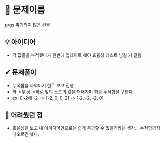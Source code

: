 # 🔎 문제이름

prgs 파괴되지 않은 건물

## 💡 아이디어

- 각 값들을 누적했다가 한번에 업데이트 해야 효율성 테스트 넘길 거 같음

## ✔ 문제풀이

- 누적합을 까먹어서 힌트 보고 진행
- 좌->우 상->하로 앞의 노드의 값을 더해가며 최종 누적합을 구한다.
- ex. 0~2에 -2 => [-2, 0, 0, 2] -> [-2, -2, -2, 0]

## 🤕 어려웠던 점

- 효율성을 보고 내 아이디어만으로는 쉽게 통과할 수 없을거라는 생각... 누적합까지 떠오르긴 했다.
